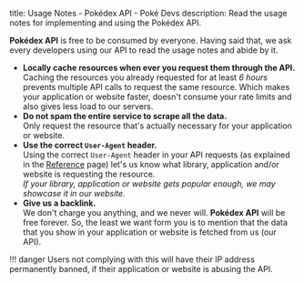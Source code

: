 title: Usage Notes - Pokédex API - Poké Devs
description: Read the usage notes for implementing and using the Pokédex API.

**Pokédex API** is free to be consumed by everyone. Having said that, we ask
every developers using our API to read the usage notes and abide by it.

*   **Locally cache resources when ever you request them through the API.**  
    Caching the resources you already requested for at least *6 hours* prevents
    multiple API calls to request the same resource. Which makes your
    application or website faster, doesn't consume your rate limits and also
    gives less load to our servers.
*   **Do not spam the entire service to scrape all the data.**  
    Only request the resource that's actually necessary for your application or
    website.
*   **Use the correct `User-Agent` header.**  
    Using the correct `User-Agent` header in your API requests (as explained in
    the [Reference](reference.md#user-agent) page) let's us know what library,
    application and/or website is requesting the resource.  
    *If your library, application or website gets popular enough, we may showcase
    it in our website.*
*   **Give us a backlink.**  
    We don't charge you anything, and we never will. **Pokédex API** will be
    free forever. So, the least we want form you is to mention that the data
    that you show in your application or website is fetched from us (our API).

!!! danger
    Users not complying with this will have their IP address permanently banned,
    if their application or website is abusing the API.
